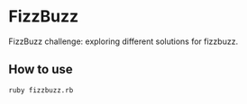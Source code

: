 # FizzBuzz

FizzBuzz challenge: exploring different solutions for fizzbuzz.

## How to use

```shell
ruby fizzbuzz.rb
```
